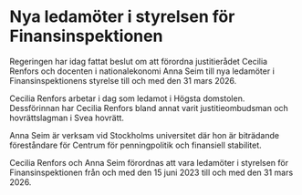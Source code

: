 # Nya ledamöter i styrelsen för Finansinspektionen

Regeringen har idag fattat beslut om att förordna justitierådet Cecilia Renfors och docenten i nationalekonomi Anna Seim till nya ledamöter i Finansinspektionens styrelse till och med den 31 mars 2026.

Cecilia Renfors arbetar i dag som ledamot i Högsta domstolen. Dessförinnan har Cecilia Renfors bland annat varit justitieombudsman och hovrättslagman i Svea hovrätt.

Anna Seim är verksam vid Stockholms universitet där hon är biträdande föreståndare för Centrum för penningpolitik och finansiell stabilitet.

Cecilia Renfors och Anna Seim förordnas att vara ledamöter i styrelsen för Finansinspektionen från och med den 15 juni 2023 till och med den 31 mars 2026.
